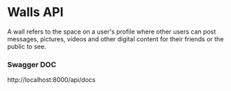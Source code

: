 # Walls API

A wall refers to the space on a user's profile where other users can post messages, pictures, videos and other digital content for their friends or the public to see.


### Swagger DOC
http://localhost:8000/api/docs